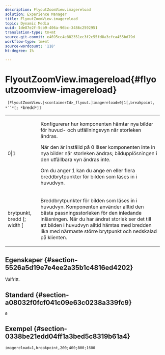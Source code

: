 ```yaml
---
description: FlyoutZoomView.imagereload
solution: Experience Manager
title: FlyoutZoomView.imagereload
topic: Dynamic Media
uuid: 1de87e2f-5cb9-406a-96bc-3486c2592951
translation-type: tm+mt
source-git-commit: e4695cc4e882351ec3f2c55fd8a3cfca455bd79d
workflow-type: tm+mt
source-wordcount: '118'
ht-degree: 1%

---
```



# FlyoutZoomView.imagereload{#flyoutzoomview-imagereload}

` [FlyoutZoomView.|<containerId>_flyout.]imagereload=0|1[,breakpoint, *``*[; *`bredd`*]]`

<table id="table_42CA0074AD7C4F0D9FC81E9FCB0591C0"> 
 <tbody> 
  <tr> 
   <td colname="col1"> <p> <span class="codeph"> 0|1  </span> </p> </td> 
   <td colname="col2"> <p> Konfigurerar hur komponenten hämtar nya bilder för huvud- och utfällningsvyn när storleken ändras. </p> <p>När den är inställd på <span class="codeph"> 0 </span> läser komponenten inte in nya bilder när storleken ändras; bildupplösningen i den utfällbara vyn ändras inte. </p> <p>Om du anger <span class="codeph"> 1 </span> kan du ange en eller flera breddbrytpunkter för bilden som läses in i huvudvyn. </p> </td> 
  </tr> 
  <tr> 
   <td colname="col1"> <p> <span class="codeph"> brytpunkt,  <span class="varname"> bredd  </span>[;  <span class="varname"> width  </span>]  </span> </p> </td> 
   <td colname="col2"> <p> Breddbrytpunkter för bilden som läses in i huvudvyn. Komponenten använder alltid den bästa passningsstorleken för den inledande inläsningen. När du har ändrat storlek ser det till att bilden i huvudvyn alltid hämtas med bredden lika med närmaste större brytpunkt och nedskalad på klienten. </p> </td> 
  </tr> 
 </tbody> 
</table>

## Egenskaper {#section-5526a5d19e7e4ee2a35b1c4816ed4202}

Valfritt.

## Standard {#section-a08032f0fcf041c09e63c0238a339fc9}

`0`

## Exempel {#section-0338be21edd04ff1a3bed5c8319b61a4}

`imagereload=1,breakpoint,200;400;800;1600`

